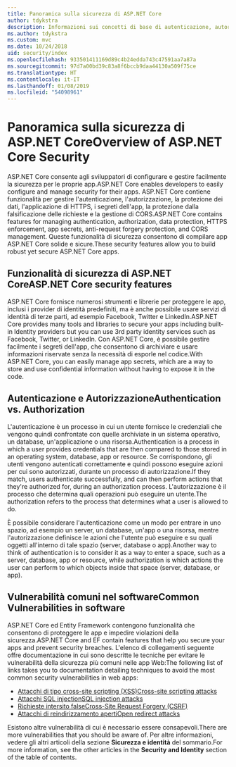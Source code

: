 ```yaml
---
title: Panoramica sulla sicurezza di ASP.NET Core
author: tdykstra
description: Informazioni sui concetti di base di autenticazione, autorizzazione e sicurezza in ASP.NET Core.
ms.author: tdykstra
ms.custom: mvc
ms.date: 10/24/2018
uid: security/index
ms.openlocfilehash: 933501411169d89c4b24edda743c47591aa7a87a
ms.sourcegitcommit: 97d7a00bd39c83a8f6bccb9daa44130a509f75ce
ms.translationtype: HT
ms.contentlocale: it-IT
ms.lasthandoff: 01/08/2019
ms.locfileid: "54098961"
---
```

# <a name="overview-of-aspnet-core-security"></a><span data-ttu-id="40a16-103">Panoramica sulla sicurezza di ASP.NET Core</span><span class="sxs-lookup"><span data-stu-id="40a16-103">Overview of ASP.NET Core Security</span></span>

<span data-ttu-id="40a16-104">ASP.NET Core consente agli sviluppatori di configurare e gestire facilmente la sicurezza per le proprie app.</span><span class="sxs-lookup"><span data-stu-id="40a16-104">ASP.NET Core enables developers to easily configure and manage security for their apps.</span></span> <span data-ttu-id="40a16-105">ASP.NET Core contiene funzionalità per gestire l'autenticazione, l'autorizzazione, la protezione dei dati, l'applicazione di HTTPS, i segreti dell'app, la protezione dalla falsificazione delle richieste e la gestione di CORS.</span><span class="sxs-lookup"><span data-stu-id="40a16-105">ASP.NET Core contains features for managing authentication, authorization, data protection, HTTPS enforcement, app secrets, anti-request forgery protection, and CORS management.</span></span> <span data-ttu-id="40a16-106">Queste funzionalità di sicurezza consentono di compilare app ASP.NET Core solide e sicure.</span><span class="sxs-lookup"><span data-stu-id="40a16-106">These security features allow you to build robust yet secure ASP.NET Core apps.</span></span>

## <a name="aspnet-core-security-features"></a><span data-ttu-id="40a16-107">Funzionalità di sicurezza di ASP.NET Core</span><span class="sxs-lookup"><span data-stu-id="40a16-107">ASP.NET Core security features</span></span>

<span data-ttu-id="40a16-108">ASP.NET Core fornisce numerosi strumenti e librerie per proteggere le app, inclusi i provider di identità predefiniti, ma è anche possibile usare servizi di identità di terze parti, ad esempio Facebook, Twitter e LinkedIn.</span><span class="sxs-lookup"><span data-stu-id="40a16-108">ASP.NET Core provides many tools and libraries to secure your apps including built-in Identity providers but you can use 3rd party identity services such as Facebook, Twitter, or LinkedIn.</span></span> <span data-ttu-id="40a16-109">Con ASP.NET Core, è possibile gestire facilmente i segreti dell'app, che consentono di archiviare e usare informazioni riservate senza la necessità di esporle nel codice.</span><span class="sxs-lookup"><span data-stu-id="40a16-109">With ASP.NET Core, you can easily manage app secrets, which are a way to store and use confidential information without having to expose it in the code.</span></span>

## <a name="authentication-vs-authorization"></a><span data-ttu-id="40a16-110">Autenticazione e Autorizzazione</span><span class="sxs-lookup"><span data-stu-id="40a16-110">Authentication vs. Authorization</span></span>

<span data-ttu-id="40a16-111">L'autenticazione è un processo in cui un utente fornisce le credenziali che vengono quindi confrontate con quelle archiviate in un sistema operativo, un database, un'applicazione o una risorsa.</span><span class="sxs-lookup"><span data-stu-id="40a16-111">Authentication is a process in which a user provides credentials that are then compared to those stored in an operating system, database, app or resource.</span></span> <span data-ttu-id="40a16-112">Se corrispondono, gli utenti vengono autenticati correttamente e quindi possono eseguire azioni per cui sono autorizzati, durante un processo di autorizzazione.</span><span class="sxs-lookup"><span data-stu-id="40a16-112">If they match, users authenticate successfully, and can then perform actions that they're authorized for, during an authorization process.</span></span> <span data-ttu-id="40a16-113">L'autorizzazione è il processo che determina quali operazioni può eseguire un utente.</span><span class="sxs-lookup"><span data-stu-id="40a16-113">The authorization refers to the process that determines what a user is allowed to do.</span></span>

<span data-ttu-id="40a16-114">È possibile considerare l'autenticazione come un modo per entrare in uno spazio, ad esempio un server, un database, un'app o una risorsa, mentre l'autorizzazione definisce le azioni che l'utente può eseguire e su quali oggetti all'interno di tale spazio (server, database o app).</span><span class="sxs-lookup"><span data-stu-id="40a16-114">Another way to think of authentication is to consider it as a way to enter a space, such as a server, database, app or resource, while authorization is which actions the user can perform to which objects inside that space (server, database, or app).</span></span>

## <a name="common-vulnerabilities-in-software"></a><span data-ttu-id="40a16-115">Vulnerabilità comuni nel software</span><span class="sxs-lookup"><span data-stu-id="40a16-115">Common Vulnerabilities in software</span></span>

<span data-ttu-id="40a16-116">ASP.NET Core ed Entity Framework contengono funzionalità che consentono di proteggere le app e impedire violazioni della sicurezza.</span><span class="sxs-lookup"><span data-stu-id="40a16-116">ASP.NET Core and EF contain features that help you secure your apps and prevent security breaches.</span></span> <span data-ttu-id="40a16-117">L'elenco di collegamenti seguente offre documentazione in cui sono descritte le tecniche per evitare le vulnerabilità della sicurezza più comuni nelle app Web:</span><span class="sxs-lookup"><span data-stu-id="40a16-117">The following list of links takes you to documentation detailing techniques to avoid the most common security vulnerabilities in web apps:</span></span>

* [<span data-ttu-id="40a16-118">Attacchi di tipo cross-site scripting (XSS)</span><span class="sxs-lookup"><span data-stu-id="40a16-118">Cross-site scripting attacks</span></span>](xref:security/cross-site-scripting)
* [<span data-ttu-id="40a16-119">Attacchi SQL injection</span><span class="sxs-lookup"><span data-stu-id="40a16-119">SQL injection attacks</span></span>](/ef/core/querying/raw-sql)
* [<span data-ttu-id="40a16-120">Richieste intersito false</span><span class="sxs-lookup"><span data-stu-id="40a16-120">Cross-Site Request Forgery (CSRF)</span></span>](xref:security/anti-request-forgery)
* [<span data-ttu-id="40a16-121">Attacchi di reindirizzamento aperti</span><span class="sxs-lookup"><span data-stu-id="40a16-121">Open redirect attacks</span></span>](xref:security/preventing-open-redirects)

<span data-ttu-id="40a16-122">Esistono altre vulnerabilità di cui è necessario essere consapevoli.</span><span class="sxs-lookup"><span data-stu-id="40a16-122">There are more vulnerabilities that you should be aware of.</span></span> <span data-ttu-id="40a16-123">Per altre informazioni, vedere gli altri articoli della sezione **Sicurezza e identità** del sommario.</span><span class="sxs-lookup"><span data-stu-id="40a16-123">For more information, see the other articles in the **Security and Identity** section of the table of contents.</span></span>
